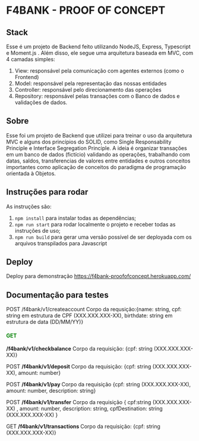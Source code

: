 # F4BANK - PROOF OF CONCEPT

## Stack

Esse é um projeto de Backend feito utilizando NodeJS, Express, Typescript e Moment.js
. Além disso, ele segue uma arquitetura baseada em MVC, com 4 camadas
simples:

1. View: responsável pela comunicação com agentes externos
   (como o Frontend)
1. Model: responsável pela representação das nossas entidades
1. Controller: responsável pelo direcionamento das operações
1. Repository: responsável pelas transações com o Banco de dados e validações de dados.

## Sobre

Esse foi um projeto de Backend que utilizei para treinar o uso da arquitetura MVC e alguns dos princípios do SOLID, como Single Responsability Principle e Interface Segregation Principle.
A ideia é organizar transações em um banco de dados (fictício) validando as operações, trabalhando com datas, saldos, transferencias de valores entre entidades e outros conceitos importantes como aplicação de conceitos do paradigma de programação orientada à Objetos.

## Instruções para rodar

As instruções são:

1. `npm install` para instalar todas as dependências;
1. `npm run start` para rodar localmente o projeto e receber todas as instruções de uso;
1. `npm run build` para gerar uma versão possível de ser deployada com
   os arquivos transpilados para Javascript
## Deploy

Deploy para demonstração
https://f4bank-proofofconcept.herokuapp.com/


## Documentação para testes
POST  /f4bank/v1/createaccount Corpo da requsição:{name: string, cpf: string em estrutura de CPF (XXX.XXX.XXX-XX), birthdate: string em estrutura de data (DD/MM/YY)}

<h4 style="color: green">GET  </h4>        <b>/f4bank/v1/checkbalance</b>    Corpo da requisição: {cpf: string (XXX.XXX.XXX-XX)}

POST        <b>/f4bank/v1/deposit </b>         Corpo da requisição: {cpf: string (XXX.XXX.XXX-XX), amount: number}

POST        <b>/f4bank/v1/pay  </b>            Corpo da requisição {cpf: string (XXX.XXX.XXX-XX), amount: number, description: string}

POST        <b>/f4bank/v1/transfer</b>         Corpo da requisição { cpf:string (XXX.XXX.XXX-XX) , amount: number, description: string, cpfDestination: string (XXX.XXX.XXX-XX) }

GET          <b>/f4bank/v1/transactions  </b>    Corpo da requisição: {cpf: string (XXX.XXX.XXX-XX)}
